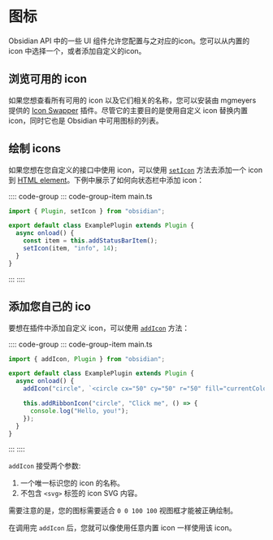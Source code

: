 <!--
 * @Author: luhaifeng666 youzui@hotmail.com
 * @Date: 2022-08-07 11:00:59
 * @LastEditors: luhaifeng666
 * @LastEditTime: 2022-08-24 00:31:05
 * @Description: 
-->
# 图标

Obsidian API 中的一些 UI 组件允许您配置与之对应的icon。您可以从内置的 icon 中选择一个，或者添加自定义的icon。

## 浏览可用的 icon

如果您想查看所有可用的 icon 以及它们相关的名称，您可以安装由 mgmeyers 提供的 [Icon Swapper](https://github.com/mgmeyers/obsidian-icon-swapper) 插件。尽管它的主要目的是使用自定义 icon 替换内置 icon，同时它也是 Obsidian 中可用图标的列表。

## 绘制 icons

如果您想在您自定义的接口中使用 icon，可以使用 [`setIcon`](../reference/typescript/functions/setIcon.md) 方法去添加一个 icon 到 [HTML element](html-elements.md)。下例中展示了如何向状态栏中添加 icon：

:::: code-group
::: code-group-item main.ts

```ts
import { Plugin, setIcon } from "obsidian";

export default class ExamplePlugin extends Plugin {
  async onload() {
    const item = this.addStatusBarItem();
    setIcon(item, "info", 14);
  }
}
```

:::
::::

## 添加您自己的 ico

要想在插件中添加自定义 icon，可以使用 [`addIcon`](../reference/typescript/functions/addIcon.md) 方法：

:::: code-group
::: code-group-item main.ts

```ts
import { addIcon, Plugin } from "obsidian";

export default class ExamplePlugin extends Plugin {
  async onload() {
    addIcon("circle", `<circle cx="50" cy="50" r="50" fill="currentColor" />`);

    this.addRibbonIcon("circle", "Click me", () => {
      console.log("Hello, you!");
    });
  }
}
```

:::
::::

`addIcon` 接受两个参数:

1. 一个唯一标识您的 icon 的名称。
2. 不包含 `<svg>` 标签的 icon SVG 内容。

需要注意的是，您的图标需要适合 `0 0 100 100` 视图框才能被正确绘制。

在调用完 `addIcon` 后，您就可以像使用任意内置 icon 一样使用该 icon。
